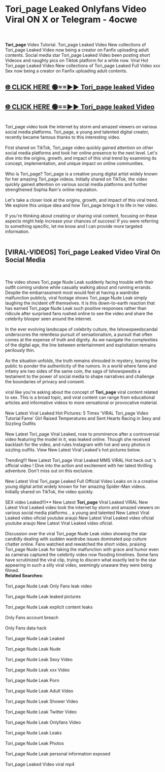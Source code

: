 <h1> Tori_page Leaked Onlyfans Video Viral ON X or Telegram - 4ocwe </h1>

# 
<br>
<strong>Tori_page</strong> Video Tutorial. Tori_page Leaked Video New collections of  Tori_page Leaked Video now being a creator on Fanfix uploading adult contents. Social media star Tori_page Leaked Video been posting short Videoos and naughty pics on Tiktok platform for a while now. Viral Hot Tori_page Leaked Video New collections of Tori_page Leaked Full Video xxx Sex now being a creator on Fanfix uploading adult contents.
<br>

## [🌐 CLICK HERE 🟢==►► Tori_page leaked Video ](https://onlyclips.site?title=Tori_page&ref=git)


## [🌐 CLICK HERE 🟢==►► Tori_page leaked Video ](https://onlyclips.site?title=Tori_page&ref=git)

<br>
Tori_page video took the internet by storm and amazed viewers on various social media platforms. Tori_page, a young and talented digital creator, recently became famous thanks to this interesting video.
<br><br>
First shared on TikTok, Tori_page video quickly gained attention on other social media platforms and took her online presence to the next level. Let's dive into the origins, growth, and impact of this viral trend by examining its concept, implementation, and unique impact on online communities.
<br><br>
Who is Tori_page? Tori_page is a creative young digital artist widely known for her amazing Tori_page videos. Initially shared on TikTok, the video quickly gained attention on various social media platforms and further strengthened Sophia Rain's online reputation.
<br><br>
Let's take a closer look at the origins, growth, and impact of this viral trend. We explore this unique idea and how Tori_page brings it to life in her video.
<br><br>
If you're thinking about creating or sharing viral content, focusing on these aspects might help increase your chances of success! If you were referring to something specific, let me know and I can provide more targeted information.
<br><br>
<h2>[VIRAL-VIDEOS] Tori_page Leaked Video Viral On Social Media</h2>
<br><br>
The video shows Tori_page Nude Leak suddenly facing trouble with their outfit coming undone while casually walking about and running errands. Despite the embarrassment most would feel at having a wardrobe malfunction publicly, viral footage shows Tori_page Nude Leak simply laughing the incident off themselves. It is this down-to-earth reaction that has earned Tori_page Nude Leak such positive responses rather than ridicule after surprised fans rushed online to see the video and share the celebrity blooper seen around the internet.
<br><br>
In the ever evolving landscape of celebrity culture, the Ishowspeedscandal underscores the relentless pursuit of sensationalism, a pursuit that often comes at the expense of truth and dignity. As we navigate the complexities of the digital age, the line between entertainment and exploitation remains perilously thin.
<br><br>
As the situation unfolds, the truth remains shrouded in mystery, leaving the public to ponder the authenticity of the rumors. In a world where fame and infamy are two sides of the same coin, the saga of Ishowspeedis a testament to the power of social media to shape narratives and challenge the boundaries of privacy and consent.
<br><br>
viral like you're asking about the concept of <strong>Tori_page</strong> viral content related to sex. This is a broad topic, and viral content can range from educational articles and informative videos to more sensational or provocative material.
<br><br>
New Latest Viral Leaked Hot Pictures: 5 Times 'VIRAL Tori_page Video Tutorial Fame' Girl Raised Temperatures and Sent Hearts Racing in Sexy and Sizzling Outfits
<br><br>
New Latest Tori_page Viral Leaked, rose to prominence after a controversial video featuring the model in it, was leaked online. Though she received backlash for the video, and rules Instagram with hot and sexy photos in sizzling outfits. View New Latest Viral Leaked's hot pictures below.
<br><br>
Trending!!! New Latest Tori_page Viral Leaked MMS VIRAL Hot heck out 's official video ! Dive into the action and excitement with her latest thrilling adventure. Don't miss out on this exclusive.
<br><br>
New Latest Viral Tori_page Leaked Full Official Video Leaks on  is a creative young digital artist widely known for her amazing Spider-Man videos. Initially shared on TikTok, the video quickly.
<br><br>
SEX video Leaked!!)** New Latest <strong>Tori_page</strong> Viral Leaked VIRAL New Latest Viral Leaked video took the internet by storm and amazed viewers on various social media platforms. , a young and talented New Latest Viral Leaked video oficial youtube araujo New Latest Viral Leaked video oficial youtube araujo New Latest Viral Leaked video oficial.
<br><br>
Discussion over the viral Tori_page Nude Leak video showing the star candidly dealing with sudden wardrobe issues dominated pop culture chatter online. Fans watched and rewatched the short video, praising Tori_page Nude Leak for taking the malfunction with grace and humor even as cameras captured the celebrity video now flooding timelines. Some fans have scrutinized the viral clip, trying to discern what exactly led to the star appearing in such a silly viral video, seemingly unaware they were being filmed.
<br>
<strong>Related Searches:</strong>
<br><br>
Tori_page Nude Leak Only Fans leak video
<br><br>
Tori_page Nude Leak leaked pictures
<br><br>
Tori_page Nude Leak explicit content leaks
<br><br>
Only Fans account breach
<br><br>
Only Fans data hack
<br><br>
Tori_page Nude Leak Leaked
<br><br>
Tori_page Nude Leak Nude
<br><br>
Tori_page Nude Leak Sexy Video
<br><br>
Tori_page Nude Leak xxx Video
<br><br>
Tori_page Nude Leak Porn
<br><br>
Tori_page Nude Leak Adult Video
<br><br>
Tori_page Nude Leak Shower Video
<br><br>
Tori_page Nude Leak Twitter Video
<br><br>
Tori_page Nude Leak Onlyfans Video
<br><br>
Tori_page Nude Leak Leaks
<br><br>
Tori_page Nude Leak Photos
<br><br>
Tori_page Nude Leak personal information exposed
<br><br>
Tori_page Leaked Video viral mp4